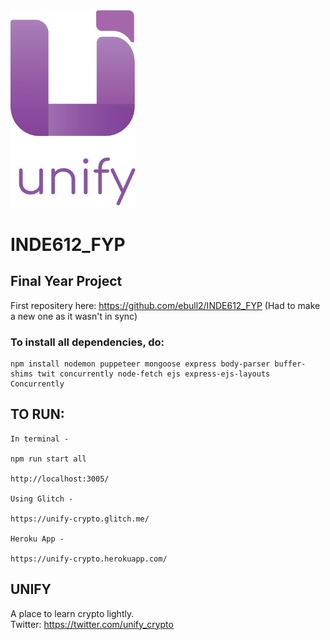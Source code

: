 
<img src="public/assets/new-logoWtxt.png" width="200" style="align-items:center" />

# INDE612_FYP

## **Final Year Project**

First repositery here: https://github.com/ebull2/INDE612_FYP (Had to make a new one as it wasn't in sync)


### To install all dependencies, do:

    npm install nodemon puppeteer mongoose express body-parser buffer-shims twit concurrently node-fetch ejs express-ejs-layouts Concurrently 
   

## TO RUN:

    In terminal - 

    npm run start all 

    http://localhost:3005/

    Using Glitch - 

    https://unify-crypto.glitch.me/

    Heroku App - 

    https://unify-crypto.herokuapp.com/


## UNIFY

A place to learn  crypto lightly. <br>
Twitter: https://twitter.com/unify_crypto


